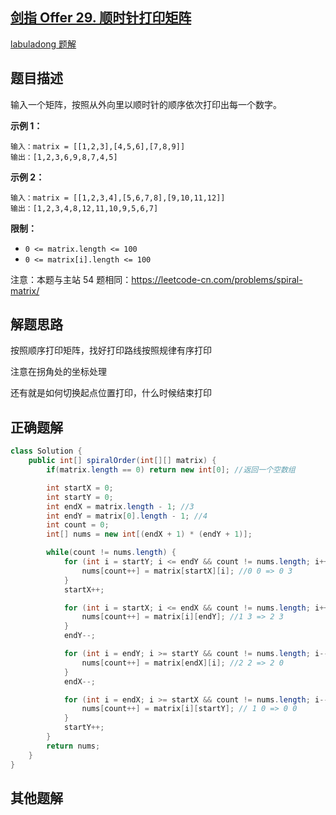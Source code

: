 ## [剑指 Offer 29. 顺时针打印矩阵](https://leetcode.cn/problems/shun-shi-zhen-da-yin-ju-zhen-lcof/)

[labuladong 题解](https://labuladong.github.io/article/slug.html?slug=shun-shi-zhen-da-yin-ju-zhen-lcof)



## 题目描述

输入一个矩阵，按照从外向里以顺时针的顺序依次打印出每一个数字。

 

**示例 1：**

```
输入：matrix = [[1,2,3],[4,5,6],[7,8,9]]
输出：[1,2,3,6,9,8,7,4,5]
```

**示例 2：**

```
输入：matrix = [[1,2,3,4],[5,6,7,8],[9,10,11,12]]
输出：[1,2,3,4,8,12,11,10,9,5,6,7]
```

 

**限制：**

- `0 <= matrix.length <= 100`
- `0 <= matrix[i].length <= 100`

注意：本题与主站 54 题相同：https://leetcode-cn.com/problems/spiral-matrix/





## 解题思路

按照顺序打印矩阵，找好打印路线按照规律有序打印

注意在拐角处的坐标处理

还有就是如何切换起点位置打印，什么时候结束打印



## 正确题解 

````java
class Solution {
    public int[] spiralOrder(int[][] matrix) {
        if(matrix.length == 0) return new int[0]; //返回一个空数组

        int startX = 0;
        int startY = 0;
        int endX = matrix.length - 1; //3
        int endY = matrix[0].length - 1; //4
        int count = 0;
        int[] nums = new int[(endX + 1) * (endY + 1)];

        while(count != nums.length) {
            for (int i = startY; i <= endY && count != nums.length; i++) { // 向右移动
                nums[count++] = matrix[startX][i]; //0 0 => 0 3
            }
            startX++;

            for (int i = startX; i <= endX && count != nums.length; i++) { // 向下移动
                nums[count++] = matrix[i][endY]; //1 3 => 2 3
            }
            endY--;

            for (int i = endY; i >= startY && count != nums.length; i--) { // 向左移动
                nums[count++] = matrix[endX][i]; //2 2 => 2 0
            }
            endX--;

            for (int i = endX; i >= startX && count != nums.length; i--) { // 向上移动
                nums[count++] = matrix[i][startY]; // 1 0 => 0 0
            }
            startY++;
        }
        return nums;
    }
}
````





## 其他题解